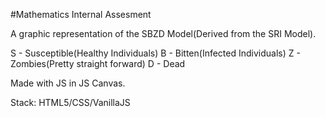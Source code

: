 #Mathematics Internal Assesment

A graphic representation of the SBZD Model(Derived from the SRI Model).

S - Susceptible(Healthy Individuals)
B - Bitten(Infected Individuals)
Z - Zombies(Pretty straight forward)
D - Dead

Made with JS in JS Canvas.

Stack: HTML5/CSS/VanillaJS
